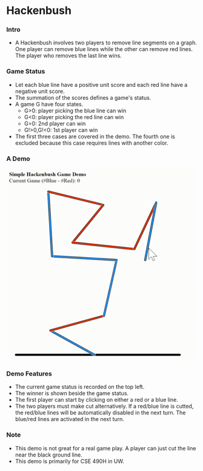 # Hackenbush
### Intro
- A Hackenbush involves two players to remove line segments on a graph. One player can remove blue lines while the other can remove red lines. The player who removes the last line wins.

### Game Status
- Let each blue line have a positive unit score and each red line have a negative unit score.
- The summation of the scores defines a game's status.
- A game G have four states.
    - G>0: player picking the blue line can win
    - G<0: player picking the red line can win
    - G=0: 2nd player can win
    - G!>0,G!<0: 1st player can win
- The first three cases are covered in the demo. The fourth one is excluded because this case requires lines with another color.

### A Demo
![](demo.gif)

### Demo Features
- The current game status is recorded on the top left.
- The winner is shown beside the game status.
- The first player can start by clicking on either a red or a blue line.
- The two players must make cut alternatively. If a red/blue line is cutted, the red/blue lines will be automatically disabled in the next turn. The blue/red lines are activated in the next turn.

### Note
- This demo is not great for a real game play. A player can just cut the line near the black ground line.
- This demo is primarily for CSE 490H in UW.
